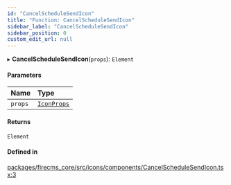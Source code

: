 ```yaml
---
id: "CancelScheduleSendIcon"
title: "Function: CancelScheduleSendIcon"
sidebar_label: "CancelScheduleSendIcon"
sidebar_position: 0
custom_edit_url: null
---
```


▸ **CancelScheduleSendIcon**(`props`): `Element`

#### Parameters

| Name | Type |
| :------ | :------ |
| `props` | [`IconProps`](../types/IconProps.md) |

#### Returns

`Element`

#### Defined in

[packages/firecms_core/src/icons/components/CancelScheduleSendIcon.tsx:3](https://github.com/FireCMSco/firecms/blob/d45f3739/packages/firecms_core/src/icons/components/CancelScheduleSendIcon.tsx#L3)
